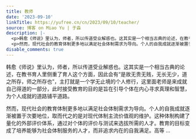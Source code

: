 ```yaml
---
title: 教师
date: '2023-09-10'
linkTitle: https://yufree.cn/cn/2023/09/10/teacher/
source: 博客 on Miao Yu | 于淼
description: |-
  <p>韩愈《师说》里认为，师者，所以传道受业解惑也。这其实是一个相当古典的论述，在教书育人里侧重了育人这个方面，因此会有“是故无贵无贱，无长无少，道之所存，师之所存也”，主打就是一个学无止境的个人修行，这里面老师是来成就自己得道的一部分，此时接受教育的目的是旨在引导个体在内心寻求真理和智慧，为个人成就的道路铺平道路。</p>
  <p>然而，现代社会的教育体制更多地以满足社会体制需求为导向。个人的自我成就逐渐被置于次要地位，取而代之的是对现代体制主流价值观的维护。这种体制构建了量化的外部评价体系，通过对个体的评价与测试来选拔所需的人才。教育的目标变成了培养能够为社会体制服务的人才，而非追求内在的自我满足。高等 ...
disable_comments: true
---
```

<p>韩愈《师说》里认为，师者，所以传道受业解惑也。这其实是一个相当古典的论述，在教书育人里侧重了育人这个方面，因此会有“是故无贵无贱，无长无少，道之所存，师之所存也”，主打就是一个学无止境的个人修行，这里面老师是来成就自己得道的一部分，此时接受教育的目的是旨在引导个体在内心寻求真理和智慧，为个人成就的道路铺平道路。</p>
<p>然而，现代社会的教育体制更多地以满足社会体制需求为导向。个人的自我成就逐渐被置于次要地位，取而代之的是对现代体制主流价值观的维护。这种体制构建了量化的外部评价体系，通过对个体的评价与测试来选拔所需的人才。教育的目标变成了培养能够为社会体制服务的人才，而非追求内在的自我满足。高等 ...